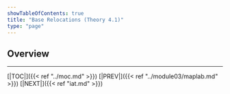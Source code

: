 ```yaml
---
showTableOfContents: true
title: "Base Relocations (Theory 4.1)"
type: "page"
---
```

## Overview




---
[|TOC|]({{< ref "../moc.md" >}})
[|PREV|]({{< ref "../module03/maplab.md" >}})
[|NEXT|]({{< ref "iat.md" >}})